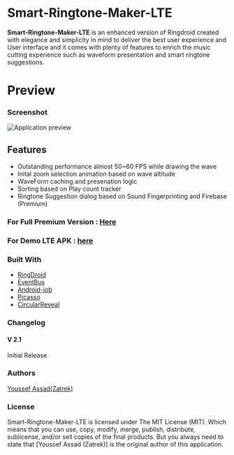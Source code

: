 
# Smart-Ringtone-Maker-LTE
**Smart-Ringtone-Maker-LTE** is an enhanced version of Ringdroid created with elegance and simplicity in mind to deliver the best user experience and User interface and it comes with plenty of features to enrich the music cutting experience such as waveform presentation and smart ringtone suggestions.
# Preview

### Screenshot

![Application preview](https://images2.imgbox.com/3c/e3/ZOpw9CZx_o.jpg)

## Features
 * Outstanding performance almost 50~60 FPS while drawing the wave  
 * Inital zoom selection animation based on wave altitude 
 * WaveForm caching and presenation logic
 * Sorting based on Play count tracker
 * Ringtone Suggestion dialog based on Sound Fingerprinting and Firebase (Premium)
 

### For Full Premium Version : [Here](https://codecanyon.net/item/smart-ringtone-maker/22256598)
### For Demo LTE APK : [here](https://github.com/joseph27/SmartRingtoneMakerLTE/blob/master/app/release/app-debug.apk)

### Built With
- [RingDroid](https://github.com/google/ringdroid)
- [EventBus](https://github.com/greenrobot/EventBus)
- [Android-job](https://github.com/evernote/android-job)
- [Picasso](https://github.com/wasabeef/picasso-transformations)
- [CircularReveal](https://github.com/ozodrukh/CircularReveal)


### Changelog
#### V 2.1
Initial Release
### Authors
[Youssef Assad(Zatrek)](https://codecanyon.net/user/zatrek)
### License

Smart-Ringtone-Maker-LTE is licensed under The MIT License (MIT). Which means that you can use, copy, modify, merge, publish, distribute, sublicense, and/or sell copies of the final products. But you always need to state that [Youssef Assad (Zatrek)] is the original author of this application.
